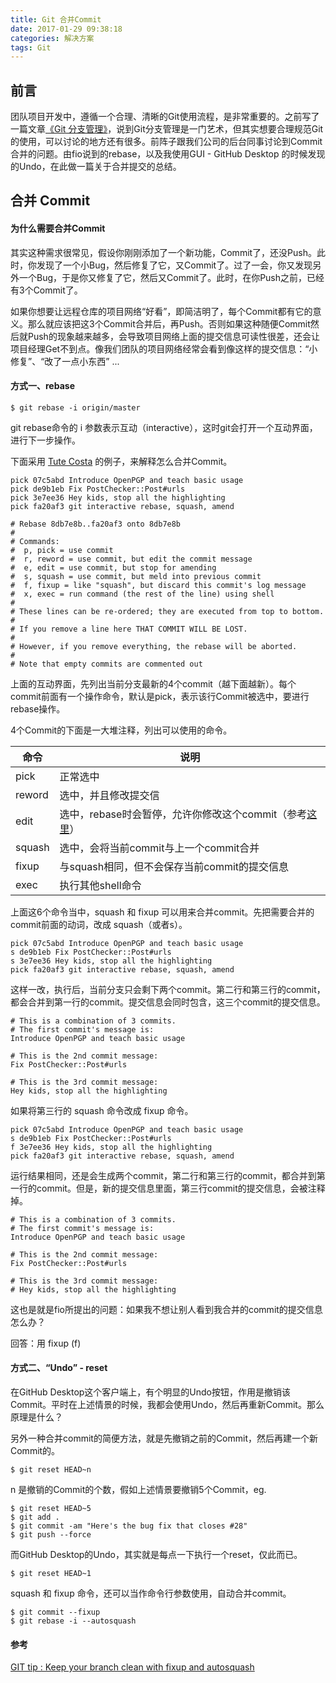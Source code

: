 ```yaml
---
title: Git 合并Commit
date: 2017-01-29 09:38:18
categories: 解决方案
tags: Git
---
```


## 前言
团队项目开发中，遵循一个合理、清晰的Git使用流程，是非常重要的。之前写了一篇文章[《Git 分支管理》](http://bingo.ren/2017/01/23/5/)，说到Git分支管理是一门艺术，但其实想要合理规范Git的使用，可以讨论的地方还有很多。前阵子跟我们公司的后台同事讨论到Commit合并的问题。由fio说到的rebase，以及我使用GUI - GitHub Desktop 的时候发现的Undo，在此做一篇关于合并提交的总结。

<!-- more -->

## 合并 Commit

#### 为什么需要合并Commit

其实这种需求很常见，假设你刚刚添加了一个新功能，Commit了，还没Push。此时，你发现了一个小Bug，然后修复了它，又Commit了。过了一会，你又发现另外一个Bug，于是你又修复了它，然后又Commit了。此时，在你Push之前，已经有3个Commit了。

如果你想要让远程仓库的项目网络“好看”，即简洁明了，每个Commit都有它的意义。那么就应该把这3个Commit合并后，再Push。否则如果这种随便Commit然后就Push的现象越来越多，会导致项目网络上面的提交信息可读性很差，还会让项目经理Get不到点。像我们团队的项目网络经常会看到像这样的提交信息：“小修复”、“改了一点小东西” ...

#### 方式一、rebase

```
$ git rebase -i origin/master
```

git rebase命令的 i 参数表示互动（interactive），这时git会打开一个互动界面，进行下一步操作。

下面采用 [Tute Costa](https://robots.thoughtbot.com/git-interactive-rebase-squash-amend-rewriting-history) 的例子，来解释怎么合并Commit。

```
pick 07c5abd Introduce OpenPGP and teach basic usage
pick de9b1eb Fix PostChecker::Post#urls
pick 3e7ee36 Hey kids, stop all the highlighting
pick fa20af3 git interactive rebase, squash, amend

# Rebase 8db7e8b..fa20af3 onto 8db7e8b
#
# Commands:
#  p, pick = use commit
#  r, reword = use commit, but edit the commit message
#  e, edit = use commit, but stop for amending
#  s, squash = use commit, but meld into previous commit
#  f, fixup = like "squash", but discard this commit's log message
#  x, exec = run command (the rest of the line) using shell
#
# These lines can be re-ordered; they are executed from top to bottom.
#
# If you remove a line here THAT COMMIT WILL BE LOST.
#
# However, if you remove everything, the rebase will be aborted.
#
# Note that empty commits are commented out
```

上面的互动界面，先列出当前分支最新的4个commit（越下面越新）。每个commit前面有一个操作命令，默认是pick，表示该行Commit被选中，要进行rebase操作。

4个Commit的下面是一大堆注释，列出可以使用的命令。

命令 | 说明
---|---
pick | 正常选中
reword | 选中，并且修改提交信
edit | 选中，rebase时会暂停，允许你修改这个commit（参考[这里](https://git-scm.com/book/en/v2)）
squash | 选中，会将当前commit与上一个commit合并
fixup | 与squash相同，但不会保存当前commit的提交信息
exec | 执行其他shell命令

上面这6个命令当中，squash 和 fixup 可以用来合并commit。先把需要合并的commit前面的动词，改成 squash（或者s）。

```
pick 07c5abd Introduce OpenPGP and teach basic usage
s de9b1eb Fix PostChecker::Post#urls
s 3e7ee36 Hey kids, stop all the highlighting
pick fa20af3 git interactive rebase, squash, amend
```

这样一改，执行后，当前分支只会剩下两个commit。第二行和第三行的commit，都会合并到第一行的commit。提交信息会同时包含，这三个commit的提交信息。

```
# This is a combination of 3 commits.
# The first commit's message is:
Introduce OpenPGP and teach basic usage

# This is the 2nd commit message:
Fix PostChecker::Post#urls

# This is the 3rd commit message:
Hey kids, stop all the highlighting
```

如果将第三行的 squash 命令改成 fixup 命令。

```
pick 07c5abd Introduce OpenPGP and teach basic usage
s de9b1eb Fix PostChecker::Post#urls
f 3e7ee36 Hey kids, stop all the highlighting
pick fa20af3 git interactive rebase, squash, amend
```

运行结果相同，还是会生成两个commit，第二行和第三行的commit，都合并到第一行的commit。但是，新的提交信息里面，第三行commit的提交信息，会被注释掉。

```
# This is a combination of 3 commits.
# The first commit's message is:
Introduce OpenPGP and teach basic usage

# This is the 2nd commit message:
Fix PostChecker::Post#urls

# This is the 3rd commit message:
# Hey kids, stop all the highlighting
```

这也是就是fio所提出的问题：如果我不想让别人看到我合并的commit的提交信息怎么办？

回答：用 fixup (f)

#### 方式二、“Undo” - reset

在GitHub Desktop这个客户端上，有个明显的Undo按钮，作用是撤销该Commit。平时在上述情景的时候，我都会使用Undo，然后再重新Commit。那么原理是什么？

另外一种合并commit的简便方法，就是先撤销之前的Commit，然后再建一个新Commit的。

```
$ git reset HEAD~n 
```

n 是撤销的Commit的个数，假如上述情景要撤销5个Commit，eg.

```
$ git reset HEAD~5 
$ git add .
$ git commit -am "Here's the bug fix that closes #28"
$ git push --force
```

而GitHub Desktop的Undo，其实就是每点一下执行一个reset，仅此而已。

```
$ git reset HEAD~1 
```

squash 和 fixup 命令，还可以当作命令行参数使用，自动合并commit。

```
$ git commit --fixup  
$ git rebase -i --autosquash 
```

#### 参考

[
GIT tip : Keep your branch clean with fixup and autosquash](http://fle.github.io/git-tip-keep-your-branch-clean-with-fixup-and-autosquash.html)